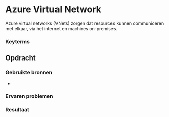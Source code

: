 # Azure Virtual Network
Azure virtual networks (VNets) zorgen dat resources kunnen communiceren met elkaar, via het internet en machines on-premises.

### Keyterms

## Opdracht


### Gebruikte bronnen
- 

### Ervaren problemen


### Resultaat